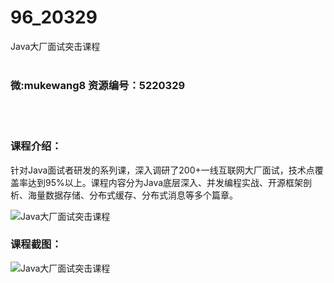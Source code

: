 # 96_20329
Java大厂面试突击课程
<br/></br>
<h3>微:mukewang8 资源编号：5220329</h3>
<br/></br>
<h3>课程介绍：</h3>
<p>针对<a title="查看与 Java 相关的文章" target="_blank">Java</a>面试者研发的系列课，深入调研了200+一线互联网大厂面试，技术点覆盖率达到95%以上。课程内容分为Java底层深入、并发编程实战、开源框架剖析、海量数据存储、分布式缓存、分布式消息等多个篇章。</p>
<p><img src="https://www.ko996.com/wp-content/uploads/img/2021/07/1-13-300x162.png" alt="Java大厂面试突击课程"></p>
<div class="info-desc">
<h3>课程截图：</h3>
<p><img src="https://www.ko996.com/wp-content/uploads/img/2021/07/2-14.png" alt="Java大厂面试突击课程"></p>


			
</div>

